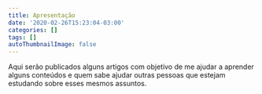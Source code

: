 ```yaml
---
title: Apresentação
date: '2020-02-26T15:23:04-03:00'
categories: []
tags: []
autoThumbnailImage: false
---
```

Aqui serão publicados alguns artigos com objetivo de me ajudar a aprender alguns conteúdos e quem sabe ajudar outras pessoas que estejam estudando sobre esses mesmos assuntos.
